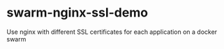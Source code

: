 # swarm-nginx-ssl-demo
Use nginx with different SSL certificates for each application on a docker swarm
